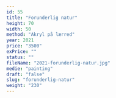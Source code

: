 ```yaml
---
id: 55
title: "Forunderlig natur"
height: 70
width: 50
method: "Akryl på lærred"
year: 2021
price: "3500"
exPrice: ""
status: ""
fileName: "2021-forunderlig-natur.jpg"
medie: "painting"
draft: "false"
slug: "forunderlig-natur"
weight: "230"
---
```

